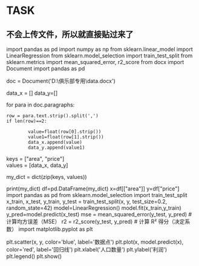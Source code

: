 # TASK
## 不会上传文件，所以就直接贴过来了

import pandas as pd
import numpy as np
from sklearn.linear_model import LinearRegression
from sklearn.model_selection import train_test_split
from sklearn.metrics import mean_squared_error, r2_score
from docx import Document
import pandas as pd


doc = Document('D:\俱乐部专用\data.docx')


data_x = []
data_y=[]

for para in doc.paragraphs:

    row = para.text.strip().split(',')  
    if len(row)==2:
      
            value=float(row[0].strip())
            value1=float(row[1].strip())
            data_x.append(value)
            data_y.append(value1)
keys = ["area", "price"]  
values = [data_x, data_y] 

my_dict = dict(zip(keys, values))

print(my_dict)
df=pd.DataFrame(my_dict)
x=df[["area"]]
y=df["price"]
import pandas as pd
from sklearn.model_selection import train_test_split
x_train, x_test, y_train, y_test = train_test_split(x, y, test_size=0.2, random_state=42)
model=LinearRegression()
model.fit(x_train,y_train)
y_pred=model.predict(x_test)
mse = mean_squared_error(y_test, y_pred)  # 计算均方误差（MSE）
r2 = r2_score(y_test, y_pred)  # 计算 R² 得分（决定系数）
import matplotlib.pyplot as plt

plt.scatter(x, y, color='blue', label='数据点')
plt.plot(x, model.predict(x), color='red', label='回归线')
plt.xlabel('人口数量')
plt.ylabel('利润')
plt.legend()
plt.show()
